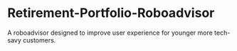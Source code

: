 # Retirement-Portfolio-Roboadvisor
A roboadvisor designed to improve user experience for younger more tech-savy customers.
